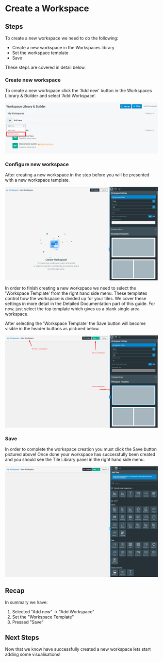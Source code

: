 # Create a Workspace

## Steps

To create a new workspace we need to do the following:

* Create a new workspace in the Workspaces library
* Set the workspace template
* Save

These steps are covered in detail below.

### Create new workspace

To create a new workspace click the 'Add new' button in the Workspaces Library & Builder and select 'Add Workspace'.

![Creating a new workspace](<../.gitbook/assets/image (29).png>)

### Configure new workspace

After creating a new workspace in the step before you will be presented with a new workspace template.

![Blank workspace template](<../.gitbook/assets/image (31).png>)

In order to finish creating a new workspace we need to select the 'Workspace Template' from the right hand side menu. These templates control how the workspace is divided up for your tiles. We cover these settings in more detail in the Detailed Documentation part of this guide. For now, just select the top template which gives us a blank single area workspace.

After selecting the 'Workspace Template' the Save button will become visible in the header buttons as pictured below.

![](<../.gitbook/assets/image (30).png>)

### Save

In order to complete the workspace creation you must click the Save button pictured above! Once done your workspace has successfully been created and you should see the Tile Library panel in the right hand side menu.

![New workspace is ready to go!](<../.gitbook/assets/image (28).png>)

## Recap <a href="#next-steps" id="next-steps"></a>

In summary we have:

1. Selected "Add new" -> "Add Workspace"
2. Set the "Workspace Template"
3. Pressed "Save"

## Next Steps <a href="#next-steps" id="next-steps"></a>

Now that we know have successfully created a new workspace lets start adding some visualisations!
